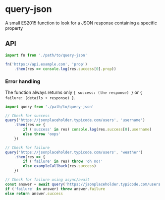 # query-json

A small ES2015 function to look for a JSON response containing a specific property

## API

```js
import fn from './path/to/query-json'

fn('https://api.example.com', 'prop')
    .then(res => console.log(res.success[0].prop))
```

### Error handling

The function always returns only `{ success: (the response) }` or `{ failure: (details + response) }`.

```js
import query from './path/to/query-json'

// Check for success
query('https://jsonplaceholder.typicode.com/users', 'username')
    .then(res => {
        if ('success' in res) console.log(res.success[0].username)
        else throw 'oops'
    })

// Check for failure
query('https://jsonplaceholder.typicode.com/users', 'weather')
    .then(res => {
        if ('failure' in res) throw 'oh no!'
        else exampleCallback(res.success)
    })

// Check for failure using async/await
const answer = await query('https://jsonplaceholder.typicode.com/users', 'weather')
if ('failure' in answer) throw answer.failure
else return answer.success
```
